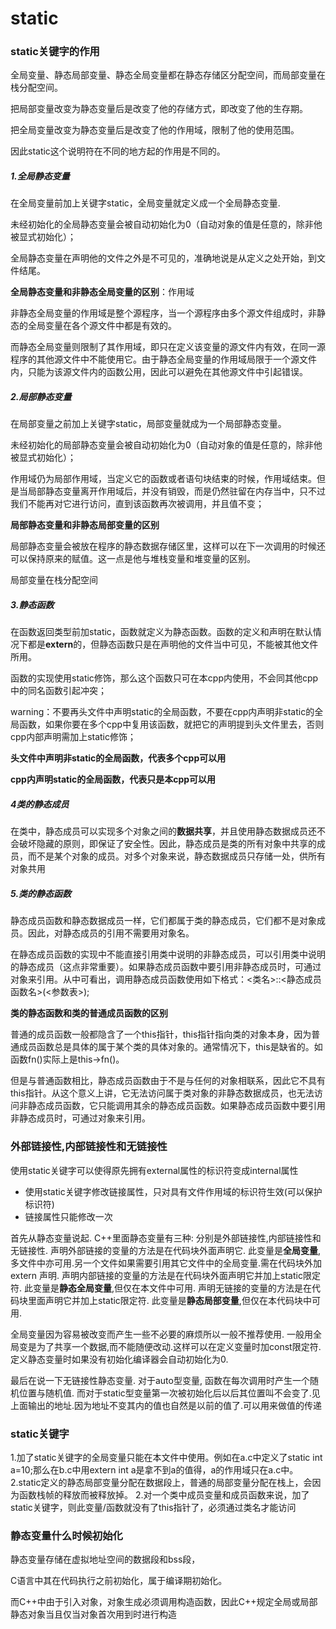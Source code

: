 # static

### static关键字的作用

全局变量、静态局部变量、静态全局变量都在静态存储区分配空间，而局部变量在栈分配空间。

把局部变量改变为静态变量后是改变了他的存储方式，即改变了他的生存期。

把全局变量改变为静态变量后是改变了他的作用域，限制了他的使用范围。

因此static这个说明符在不同的地方起的作用是不同的。

##### 1.全局静态变量

在全局变量前加上关键字static，全局变量就定义成一个全局静态变量.

未经初始化的全局静态变量会被自动初始化为0（自动对象的值是任意的，除非他被显式初始化）；

全局静态变量在声明他的文件之外是不可见的，准确地说是从定义之处开始，到文件结尾。

**全局静态变量和非静态全局变量的区别**：作用域

非静态全局变量的作用域是整个源程序，当一个源程序由多个源文件组成时，非静态的全局变量在各个源文件中都是有效的。

而静态全局变量则限制了其作用域，即只在定义该变量的源文件内有效，在同一源程序的其他源文件中不能使用它。由于静态全局变量的作用域局限于一个源文件内，只能为该源文件内的函数公用，因此可以避免在其他源文件中引起错误。

##### 2.局部静态变量

在局部变量之前加上关键字static，局部变量就成为一个局部静态变量。

未经初始化的局部静态变量会被自动初始化为0（自动对象的值是任意的，除非他被显式初始化）；

作用域仍为局部作用域，当定义它的函数或者语句块结束的时候，作用域结束。但是当局部静态变量离开作用域后，并没有销毁，而是仍然驻留在内存当中，只不过我们不能再对它进行访问，直到该函数再次被调用，并且值不变；

**局部静态变量和非静态局部变量的区别**

局部静态变量会被放在程序的静态数据存储区里，这样可以在下一次调用的时候还可以保持原来的赋值。这一点是他与堆栈变量和堆变量的区别。

局部变量在栈分配空间

##### 3.静态函数

在函数返回类型前加static，函数就定义为静态函数。函数的定义和声明在默认情况下都是**extern**的，但静态函数只是在声明他的文件当中可见，不能被其他文件所用。

函数的实现使用static修饰，那么这个函数只可在本cpp内使用，不会同其他cpp中的同名函数引起冲突；

warning：不要再头文件中声明static的全局函数，不要在cpp内声明非static的全局函数，如果你要在多个cpp中复用该函数，就把它的声明提到头文件里去，否则cpp内部声明需加上static修饰；

**头文件中声明非static的全局函数，代表多个cpp可以用**

**cpp内声明static的全局函数，代表只是本cpp可以用**

##### 4类的静态成员

在类中，静态成员可以实现多个对象之间的**数据共享**，并且使用静态数据成员还不会破坏隐藏的原则，即保证了安全性。因此，静态成员是类的所有对象中共享的成员，而不是某个对象的成员。对多个对象来说，静态数据成员只存储一处，供所有对象共用

##### 5.类的静态函数

静态成员函数和静态数据成员一样，它们都属于类的静态成员，它们都不是对象成员。因此，对静态成员的引用不需要用对象名。

在静态成员函数的实现中不能直接引用类中说明的非静态成员，可以引用类中说明的静态成员（这点非常重要）。如果静态成员函数中要引用非静态成员时，可通过对象来引用。从中可看出，调用静态成员函数使用如下格式：<类名>::<静态成员函数名>(<参数表>);

**类的静态函数和类的普通成员函数的区别**

普通的成员函数一般都隐含了一个this指针，this指针指向类的对象本身，因为普通成员函数总是具体的属于某个类的具体对象的。通常情况下，this是缺省的。如函数fn()实际上是this->fn()。

但是与普通函数相比，静态成员函数由于不是与任何的对象相联系，因此它不具有this指针。从这个意义上讲，它无法访问属于类对象的非静态数据成员，也无法访问非静态成员函数，它只能调用其余的静态成员函数。如果静态成员函数中要引用非静态成员时，可通过对象来引用。

### 外部链接性,内部链接性和无链接性

使用static关键字可以使得原先拥有external属性的标识符变成internal属性

- 使用static关键字修改链接属性，只对具有文件作用域的标识符生效(可以保护标识符)
- 链接属性只能修改一次

首先从静态变量说起. C++里面静态变量有三种: 分别是外部链接性,内部链接性和无链接性.
声明外部链接的变量的方法是在代码块外面声明它. 此变量是**全局变量**,多文件中亦可用.另一个文件如果需要引用其它文件中的全局变量.需在代码块外加extern 声明.
声明内部链接的变量的方法是在代码块外面声明它并加上static限定符. 此变量是**静态全局变量**,但仅在本文件中可用.
声明无链接的变量的方法是在代码块里面声明它并加上static限定符. 此变量是**静态局部变量**,但仅在本代码块中可用.

全局变量因为容易被改变而产生一些不必要的麻烦所以一般不推荐使用. 一般用全局变是为了共享一个数据,而不能随便改动.这样可以在定义变量时加const限定符.
定义静态变量时如果没有初始化编译器会自动初始化为0.

最后在说一下无链接性静态变量.
对于auto型变量, 函数在每次调用时产生一个随机位置与随机值.
而对于static型变量第一次被初始化后以后其位置叫不会变了.见上面输出的地址.因为地址不变其内的值也自然是以前的值了.可以用来做值的传递

### static关键字

1.加了static关键字的全局变量只能在本文件中使用。例如在a.c中定义了static int a=10;那么在b.c中用extern int a是拿不到a的值得，a的作用域只在a.c中。 2.static定义的静态局部变量分配在数据段上，普通的局部变量分配在栈上，会因为函数栈帧的释放而被释放掉。
2.对一个类中成员变量和成员函数来说，加了static关键字，则此变量/函数就没有了this指针了，必须通过类名才能访问

### 静态变量什么时候初始化

静态变量存储在虚拟地址空间的数据段和bss段，

C语言中其在代码执行之前初始化，属于编译期初始化。

而C++中由于引入对象，对象生成必须调用构造函数，因此C++规定全局或局部静态对象当且仅当对象首次用到时进行构造